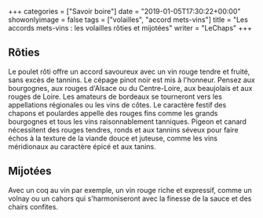 +++
categories = ["Savoir boire"]
date = "2019-01-05T17:30:22+00:00"
showonlyimage = false
tags = ["volailles", "accord mets-vins"]
title = "Les accords mets-vins : les volailles rôties et mijotées"
writer = "LeChaps"
+++

## Rôties

Le poulet rôti offre un accord savoureux avec un vin rouge tendre et fruité, sans excès de tannins. Le cépage pinot noir est mis à l'honneur. Pensez aux bourgognes, aux rouges d'Alsace ou du Centre-Loire, aux beaujolais et aux rouges de Loire. Les amateurs de bordeaux se tourneront vers les appellations régionales ou les vins de côtes. Le caractère festif des chapons et poulardes appelle des rouges fins comme les grands bourgognes et tous les vins raisonnablement tanniques. Pigeon et canard nécessitent des rouges tendres, ronds et aux tannins séveux pour faire échos à la texture de la viande douce et juteuse, comme les vins méridionaux au caractère épicé et aux tanins.  

## Mijotées

Avec un coq au vin par exemple, un vin rouge riche et expressif, comme un volnay ou un cahors qui s'harmoniseront avec la finesse de la sauce et des chairs confites.